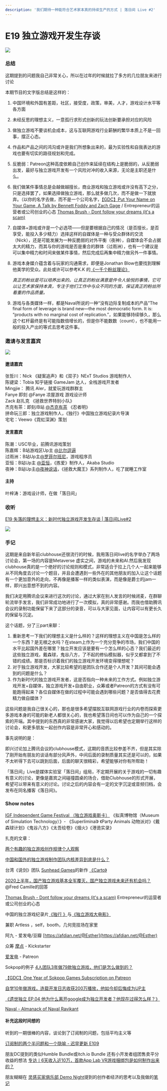 ```yaml
---
description: '我们期待一种能符合艺术家本真的持续生产的方式 | 落日间 Live #2'
---
```


# E19 独立游戏开发生存谈



![](https://sunset-1303964997.cos.ap-shanghai.myqcloud.com/Images/E19/cover_podcast_19.png)

### 总结

这期提到的问题我自己非常关心，所以在过年的时候就拉了多方的几位朋友来进行讨论

本期节目的文字版总结是这样的：

1. 中国环境和外国有差距，社区，接受度，政策，审美，人才，游戏设计水平等各方面
2. 未经反思的理想主义，一意孤行求形式创新的玩法创新要承担对应的风险
3. 做独立游戏不要谈机会成本，这与互联网游戏行业薪酬的繁华本质上不是一回事，摆正心态。
4. 作品和产品之间的鸿沟或许是我们所想象出来的，最为实验性和自我表达的游戏也要有切实的路径规划和完成。
5. 反脆弱：Patreon这种高度依赖自己创作来延续在结构上是脆弱的，从反脆弱出发，最好与独立游戏开发有一个风险对冲的收入来源，无论是主职还是什么。
6. 我们做某件事情总是会越做越擅长，商业游戏和独立游戏或许没有高下之分，只是选择罢了，如果选择做独立游戏，那么就多做几次，而不是做一下就放弃。（以你的名字去做，而不是一个公司名字，[【GDC】Put Your Name on Your Game, A Talk by Bennett Foddy and Zach Gage](https://www.youtube.com/watch?v=N4UFC0y1tY0&feature=youtu.be) / Entrepreneur的运营者或公司创业的心态 [Thomas Brush - Dont follow your dreams \(it's a scam\)](https://www.youtube.com/watch?v=5mILj0an-wI)
7. 自媒体+游戏或许是一个必选项——但是要根据自己的情况（是否擅长，是否享受，能投入多少精力）选择这样的自媒体是一种与受众群体的交流（Nick），还是可能发展为一种反脆弱的对外平衡（夜神），自媒体会不会占据太大的精力，而其与你的游戏是否是重合的群体（过雨洲），也有一个建议是可以集中精力和时间来做某件事情，然后完成后再集中精力做另外一件事情。
8. 游戏本身媒介蕴含着与玩家的沟通需求，即便是Jonathan Blow也要找到理解他美学的受众。此处或许可以参考K.K 的[《一千个粉丝理论》](https://kk.org/thetechnium/1000-true-fans/)

   _真正的粉丝是可以培养出来的。让真正的粉丝满意是件令人愉悦的事情，它可以让艺术家保持本真，专注于他们工作中与众不同的方面，保证真正的粉丝所看重的作品质量。_

9. 游戏与各类媒体一样，都是Naval所说的一种“没有边际复制成本的产品”The final form of leverage is brand new—the most democratic form. It is: “products with no marginal cost of replication.”，如果能够持续够久，那么这个杠杆最终是有可能指数倍增长的，但是你不能数数（count），也不能用一般的投入产出的等式去思考这件事。

### 邀请与发言嘉宾

![](https://sunset-1303964997.cos.ap-shanghai.myqcloud.com/Images/E19/sunsetlive2.png)

#### 邀请嘉宾

张哲川：Nick 《疑案追声》和《双子》NExT Studios 游戏制作人   
陈键梁：Tobia 知乎链接 GameJam 达人，全栈游戏开发者   
Mingjie： 腾讯 AIer，就爱玩游戏群群主   
Fanye 即刻 @Fanye 凉屋游戏 游戏设计师   
Zack 赵扎克 《拯救世界特别小队》   
杰克有茶：即刻/B站 [@杰克有茶](https://space.bilibili.com/8911717) 《忍者明》   
拼命玩三郎：独立游戏制作人，《独行》中国独立游戏纪录片导演   
宅宅：Veewo《霓虹深渊》策划

#### 发言嘉宾

陈潮：USC毕业，前腾讯游戏策划   
陈嘉辉：B站游戏区Up主 [@比尔逗逼](https://space.bilibili.com/2313091)   
过雨洲：B站Up主[@罗菲尔班尼](https://space.bilibili.com/3812325/)，游戏程序员   
亚恒：B站Up主 [@亚恒](https://space.bilibili.com/31078113%20)，《拣爱》制作人，Akaba Studio   
夜神：B站Up主[@夜神说话](https://space.bilibili.com/15105608)，《拯救大魔王》系列制作人，吃了就睡工作室

#### 主持

叶梓涛：游戏设计师，在做「落日间」



### 收听

[E19 失落的理想主义：新时代独立游戏开发生存谈 \| 落日间Live\#2](https://www.xiaoyuzhoufm.com/episode/6033d77263aef85524e01fb3?s=eyJ1IjogIjVlYmNkNzkwMjFhYzg1ODA0MTJiNzcxMCJ9)

![](https://sunset-1303964997.cos.ap-shanghai.myqcloud.com/Images/E19/e19_qrcode.png)

### 手记

这期是来自新年前clubhouse还很流行的时候，我用落日间live的名字举办了两场讨论会，第一场的内容是Metaverse 虚实之间，游戏的未来和AI.然后我发现clubhouse真的是一个绝好的讨论规则和模式，非常适合于拉上几个人一起来能够从不同角度去讨论一个题目，并且会遭遇到一些外在的其他朋友的加入让这个话题有一个更加意外的走向，不再像是播客一样的类似表演，而是像是爵士的jam一样，即兴出意想不到的内容。

我们决定用腾讯会议来进行这次的讨论，通过大家在别人发言的时候闭麦，在群聊轮流举手发言，我们非常成功地进行了一次模拟，真的非常感谢。而我也借助腾讯会议的录制功能保留下来了这部分的录音，可以与大家见面，让内容可以有更长久的保留与沉淀。

这个话题，分了三part来聊：

1. 重新思考一下我们的理想主义是什么样的？这样的理想主义在中国是怎么样的一个东西？是无根之水吗？在steam上作为一个充分竞争的市场，我们中国的水平比起国外差在哪里？独立开发应该是要有一个怎么样的心态？我们最近的这些独立游戏，戴森球，鬼谷八方，了不起的修仙模拟器，似乎又都拿到了不错的成绩。那是否标识着我们的独立游戏开发环境变得理想呢？
2. 对于独立游戏开发，大家比较希望的是团队合作还是个人开发？其间可能会遇到的问题是什么？
3. 作为新时代的独立游戏开发者，这是否指向一种未来的工作方式。例如独立游戏开发+自媒体，独立游戏开发+自由职业，众筹或者Patreon的方式有没有可能跑得起来？各位自媒体在做的过程中可能会遇到哪些问题？是否值得去花费精力做自媒体？

这些问题是我自己很关心的，那也是很多希望摆脱互联网游戏行业的内卷而探索更多游戏本身的可能的新老人都很关心的，我也希望落日间也可以作为自己的一个探索的开端。其中提到的东西真的非常感谢大家，我觉得以后希望也定期举行这样的讨论会，和更多朋友一起创作内容是非常开心和感动的。

事先说明的是：

即兴讨论加上腾讯会议的clubhouse模式，这期的音质比较参差不齐，但是其实除了刚开始有朋友的谈话有部分风声外，中间后面的录制质量其实还是可以的，如果不太听得下去可以跳到后面，后面的聊天很精彩，希望能够对你有所帮助！

 「落日间」Live是媒体实验室「落日间」组局，不定期开展的关于游戏的一切有趣有意义的讨论，更像是嘉宾之间碰撞圆桌的场合，借助Clubhouse的形式开展，希望可以带来有意义的讨论。讨论之后的内容会有一定的文字沉淀或音频归档，会发布在同名播客《落日间》。

### Show notes

[IGF Independent Game Festival （独立游戏奥斯卡）](http://www.igf.com/) 《拟真博物馆（Museum of Simulation Technology）》- 《Superliminal》 《Party Animals 动物派对》《戴森球计划》《鬼谷八方》《太吾绘卷》《烟火》《港诡实录》

扎克的文章：

[两个有趣的独立游戏创作规律个人观察](https://zhuanlan.zhihu.com/p/299642103)

[中国和国外的独立游戏制作团队内核差异到底是什么？](https://www.zhihu.com/question/307210745/answer/575252885)

台湾《说剑》团队 [Sunhead Games](https://store.steampowered.com/search/?developer=Sunhead%20Games&snr=1_5_9__2000)的新作 [《Carto》](https://store.steampowered.com/app/1172450/Carto/)

[2020上半年，国产独立游戏基本全军覆灭，国产独立游戏未来还有机会吗？](https://www.zhihu.com/question/403553863/answer/1314980613) @Fred Camille的回答

[Thomas Brush - Dont follow your dreams \(it's a scam\)](https://www.youtube.com/watch?v=5mILj0an-wI) Entrepreneur的运营者或公司创业的心态

中国的独立游戏纪录片[《独行 》](https://movie.douban.com/subject/30290809/)与[《独立游戏大电影》](https://movie.douban.com/subject/7015793/)

兼职 Artless ，self，booth，几何竞技场在家里

阿九 - 爱发电/豆瓣 [https://afdian.net/@Esther](https://afdian.net/@Esther)

众筹 [摩点](https://www.modian.com/) - Kickstarter

[爱发电](https://afdian.net/@sunset_studio) - Patreon

Sokpop的例子 [4人团队3年做79款独立游戏，他们是怎么做到的？](https://mp.weixin.qq.com/s/YzV6SZO510umxKUM-fz3Gw)

[【GDC】One Year of Sokpop Games Subscription on Patreon](https://www.youtube.com/watch?v=7c2lYRWNxyY)

[自学10年做游戏，连载开发日志收获200万播放，他如今却后悔成为UP主](https://mp.weixin.qq.com/s/ygltU3zgAiWMK8CSjKicIA)

[《遗世独立 EP.04 他为什么离开google成为独立开发者？他现在过得怎么样？》](https://www.xiaoyuzhoufm.com/episode/5fcf60bedee9c1e16d9bc4c8?s=eyJ1IjogIjVlYmNkNzkwMjFhYzg1ODA0MTJiNzcxMCJ9)

[Naval - Almanack of Naval Ravikant](https://www.navalmanack.com/almanack-of-naval-ravikant/table-of-contents)



#### 补充这段时间想的

听到的一期很棒的内容，谈论到了订阅制的问题，包括平均主义等

[订阅制的两个半问题和一个隐喻 - 迟早更新 E109](https://podcast.weareones.com/109)

朋友DC提到的类似Humble Bundle或itch.io Bundle 还有小开发者组团售卖平分收益的想法 [专访丨6天收入近10万，首款App Lab VR游戏捆绑包是如何制作出来的？](https://mp.weixin.qq.com/s/kR8_ZjUViEGCdiNRfaTVUQ)

朋友糊糊在 [灵感买家俱乐部 Demo Night](https://club.q24.io/party025-review/)提到的创作者经济的思考以及我做的[笔记](https://web.okjike.com/originalPost/606a9e32111a4f001827ccb9)  


